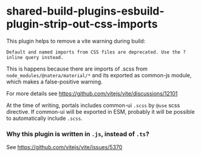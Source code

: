 # shared-build-plugins-esbuild-plugin-strip-out-css-imports

This plugin helps to remove a vite warning during build:
```
Default and named imports from CSS files are deprecated. Use the ?inline query instead.
```
This is happens because there are imports of .scss from `node_modules/@natera/material/*` and its exported as common-js module, which makes a false-positive warning.

For more details see https://github.com/vitejs/vite/discussions/12101

At the time of writing, portals includes common-ui `.scss` by `@use` scss directive. If common-ui will be exported in ESM, probably it will be possible to automatically include `.scss`.

### Why this plugin is written in `.js`, instead of `.ts`?
See https://github.com/vitejs/vite/issues/5370
